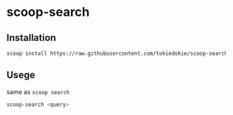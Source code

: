 # scoop-search

## Installation

```sh
scoop install https://raw.githubusercontent.com/tokiedokie/scoop-search/master/scoop-search.json
```

## Usege

same as `scoop search`

```sh
scoop-search <query>
```